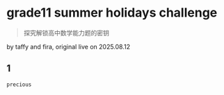 # grade11 summer holidays challenge

> 探究解锁高中数学能力题的密钥

by taffy and fira, original live on 2025.08.12

## 1

```precious
precious
```
